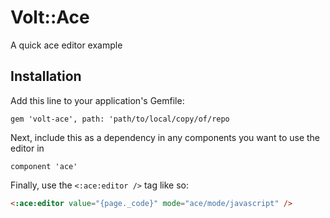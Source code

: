 # Volt::Ace

A quick ace editor example

## Installation

Add this line to your application's Gemfile:

    gem 'volt-ace', path: 'path/to/local/copy/of/repo

Next, include this as a dependency in any components you want to use the editor in

    component 'ace'

Finally, use the ```<:ace:editor />``` tag like so:

```html
<:ace:editor value="{page._code}" mode="ace/mode/javascript" />
```
